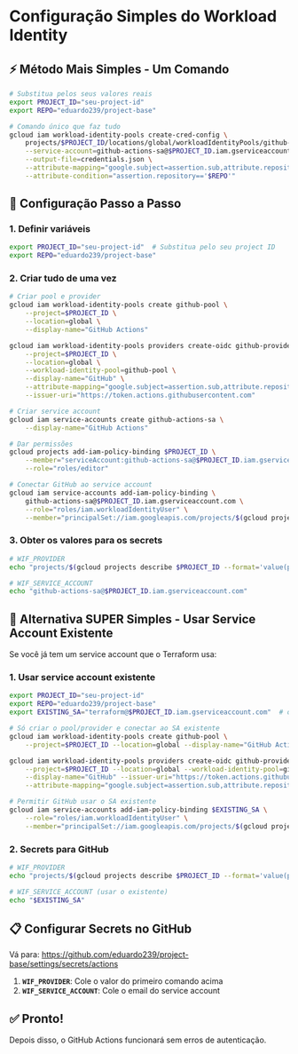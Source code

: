 # Configuração Simples do Workload Identity

## ⚡ Método Mais Simples - Um Comando

```bash
# Substitua pelos seus valores reais
export PROJECT_ID="seu-project-id"
export REPO="eduardo239/project-base"

# Comando único que faz tudo
gcloud iam workload-identity-pools create-cred-config \
    projects/$PROJECT_ID/locations/global/workloadIdentityPools/github-pool/providers/github-provider \
    --service-account=github-actions-sa@$PROJECT_ID.iam.gserviceaccount.com \
    --output-file=credentials.json \
    --attribute-mapping="google.subject=assertion.sub,attribute.repository=assertion.repository" \
    --attribute-condition="assertion.repository=='$REPO'"
```

## 🔧 Configuração Passo a Passo

### 1. Definir variáveis

```bash
export PROJECT_ID="seu-project-id"  # Substitua pelo seu project ID
export REPO="eduardo239/project-base"
```

### 2. Criar tudo de uma vez

```bash
# Criar pool e provider
gcloud iam workload-identity-pools create github-pool \
    --project=$PROJECT_ID \
    --location=global \
    --display-name="GitHub Actions"

gcloud iam workload-identity-pools providers create-oidc github-provider \
    --project=$PROJECT_ID \
    --location=global \
    --workload-identity-pool=github-pool \
    --display-name="GitHub" \
    --attribute-mapping="google.subject=assertion.sub,attribute.repository=assertion.repository" \
    --issuer-uri="https://token.actions.githubusercontent.com"

# Criar service account
gcloud iam service-accounts create github-actions-sa \
    --display-name="GitHub Actions"

# Dar permissões
gcloud projects add-iam-policy-binding $PROJECT_ID \
    --member="serviceAccount:github-actions-sa@$PROJECT_ID.iam.gserviceaccount.com" \
    --role="roles/editor"

# Conectar GitHub ao service account
gcloud iam service-accounts add-iam-policy-binding \
    github-actions-sa@$PROJECT_ID.iam.gserviceaccount.com \
    --role="roles/iam.workloadIdentityUser" \
    --member="principalSet://iam.googleapis.com/projects/$(gcloud projects describe $PROJECT_ID --format='value(projectNumber)')/locations/global/workloadIdentityPools/github-pool/attribute.repository/$REPO"
```

### 3. Obter os valores para os secrets

```bash
# WIF_PROVIDER
echo "projects/$(gcloud projects describe $PROJECT_ID --format='value(projectNumber)')/locations/global/workloadIdentityPools/github-pool/providers/github-provider"

# WIF_SERVICE_ACCOUNT
echo "github-actions-sa@$PROJECT_ID.iam.gserviceaccount.com"
```

## 🚀 Alternativa SUPER Simples - Usar Service Account Existente

Se você já tem um service account que o Terraform usa:

### 1. Usar service account existente

```bash
export PROJECT_ID="seu-project-id"
export REPO="eduardo239/project-base"
export EXISTING_SA="terraform@$PROJECT_ID.iam.gserviceaccount.com"  # ou qualquer SA existente

# Só criar o pool/provider e conectar ao SA existente
gcloud iam workload-identity-pools create github-pool \
    --project=$PROJECT_ID --location=global --display-name="GitHub Actions"

gcloud iam workload-identity-pools providers create-oidc github-provider \
    --project=$PROJECT_ID --location=global --workload-identity-pool=github-pool \
    --display-name="GitHub" --issuer-uri="https://token.actions.githubusercontent.com" \
    --attribute-mapping="google.subject=assertion.sub,attribute.repository=assertion.repository"

# Permitir GitHub usar o SA existente
gcloud iam service-accounts add-iam-policy-binding $EXISTING_SA \
    --role="roles/iam.workloadIdentityUser" \
    --member="principalSet://iam.googleapis.com/projects/$(gcloud projects describe $PROJECT_ID --format='value(projectNumber)')/locations/global/workloadIdentityPools/github-pool/attribute.repository/$REPO"
```

### 2. Secrets para GitHub

```bash
# WIF_PROVIDER
echo "projects/$(gcloud projects describe $PROJECT_ID --format='value(projectNumber)')/locations/global/workloadIdentityPools/github-pool/providers/github-provider"

# WIF_SERVICE_ACCOUNT (usar o existente)
echo "$EXISTING_SA"
```

## 📋 Configurar Secrets no GitHub

Vá para: https://github.com/eduardo239/project-base/settings/secrets/actions

1. **`WIF_PROVIDER`**: Cole o valor do primeiro comando acima
2. **`WIF_SERVICE_ACCOUNT`**: Cole o email do service account

## ✅ Pronto!

Depois disso, o GitHub Actions funcionará sem erros de autenticação.
